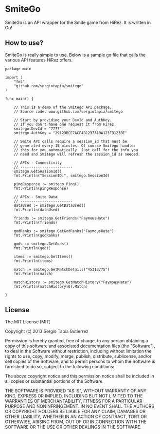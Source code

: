 SmiteGo
=======

SmiteGo is an API wrapper for the Smite game from HiRez. It is written in Go!

## How to use?

SmiteGo is really simple to use. Below is a sample go file that calls the various API features HiRez offers.

    package main

    import (
        "fmt"
        "github.com/sergiotapia/smitego"
    )

    func main() {

        // This is a demo of the Smitego API package.
        // Source code: www.github.com/sergiotapia/smitego

        // Start by providing your DevId and AuthKey.
        // If you don't have one request it from Hirez.
        smitego.DevId = "7777"
        smitego.AuthKey = "29123BCE7ACF4B1237310A123FB123BE"

        // Smite API calls require a session_id that must be
        // generated every 15 minutes. Of course Smitego handles
        // this for you automatically. Just call for the info you
        // need and Smitego will refresh the session_id as needed.

        // APIs - Connectivity
        // ------------------------
        smitego.GetSessionId()
        fmt.Println("SessionID:", smitego.SessionId)

        pingResponse := smitego.Ping()
        fmt.Println(pingResponse)

        // APIs - Smite Data
        // ------------------------
        dataUsed := smitego.GetDataUsed()
        fmt.Println(dataUsed)

        friends := smitego.GetFriends("FaymousHate")
        fmt.Println(friends)

        godRanks := smitego.GetGodRanks("FaymousHate")
        fmt.Println(godRanks)

        gods := smitego.GetGods()
        fmt.Println(gods)

        items := smitego.GetItems()
        fmt.Println(items)

        match := smitego.GetMatchDetails("45313775")
        fmt.Println(match)

        matchHistory := smitego.GetMatchHistory("FaymousHate")
        fmt.Println(matchHistory[0].Match)

    }

## License

The MIT License (MIT)

Copyright (c) 2013 Sergio Tapia Gutierrez

Permission is hereby granted, free of charge, to any person obtaining a copy of
this software and associated documentation files (the "Software"), to deal in
the Software without restriction, including without limitation the rights to
use, copy, modify, merge, publish, distribute, sublicense, and/or sell copies of
the Software, and to permit persons to whom the Software is furnished to do so,
subject to the following conditions:

The above copyright notice and this permission notice shall be included in all
copies or substantial portions of the Software.

THE SOFTWARE IS PROVIDED "AS IS", WITHOUT WARRANTY OF ANY KIND, EXPRESS OR
IMPLIED, INCLUDING BUT NOT LIMITED TO THE WARRANTIES OF MERCHANTABILITY, FITNESS
FOR A PARTICULAR PURPOSE AND NONINFRINGEMENT. IN NO EVENT SHALL THE AUTHORS OR
COPYRIGHT HOLDERS BE LIABLE FOR ANY CLAIM, DAMAGES OR OTHER LIABILITY, WHETHER
IN AN ACTION OF CONTRACT, TORT OR OTHERWISE, ARISING FROM, OUT OF OR IN
CONNECTION WITH THE SOFTWARE OR THE USE OR OTHER DEALINGS IN THE SOFTWARE.
